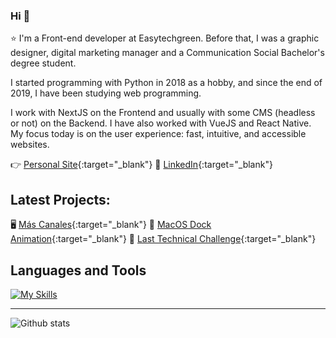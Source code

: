 ### Hi 👋
⭐ I'm a Front-end developer at Easytechgreen. Before that, I was a graphic designer, digital marketing manager and a Communication Social Bachelor's degree student.

I started programming with Python in 2018 as a hobby, and since the end of 2019, I have been studying web programming.

I work with NextJS on the Frontend and usually with some CMS (headless or not) on the Backend. I have also worked with VueJS and React Native. My focus today is on the user experience: fast, intuitive, and accessible websites.

👉 [Personal Site](https://imanolortega.dev/){:target="_blank"}
👋 [LinkedIn](https://www.linkedin.com/in/imanol-rtega/){:target="_blank"}

## Latest Projects:

🖥️ [Más Canales](https://mascanales.vercel.app/){:target="_blank"}
🍏 [MacOS Dock Animation](https://mac-dock.vercel.app/){:target="_blank"}
🚀 [Last Technical Challenge](https://challenge-imanolrtega.vercel.app/){:target="_blank"}

## Languages and Tools

[![My Skills](https://skillicons.dev/icons?i=js,ts,sass,react,nextjs,vue,nodejs,graphql,firebase)](https://skillicons.dev)

---

![Github stats](https://github-readme-stats.vercel.app/api?username=imanolrtega&show_icons=true&hide_border=true)

